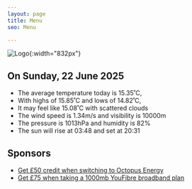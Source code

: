 ```yaml
---
layout: page
title: Menu
seo: Menu

---
```


![Logo](/images/logo.jpg){:width="832px"}

<!-- weather_marker starts -->
## On Sunday, 22 June 2025

- The average temperature today is 15.35˚C,
- With highs of 15.85˚C and lows of 14.82˚C,
- It may feel like 15.08˚C with scattered clouds
- The wind speed is 1.34m/s and visibility is 10000m
- The pressure is 1013hPa and humidity is 82%
- The sun will rise at 03:48 and set at 20:31

<!-- weather_marker ends -->

## Sponsors

- [Get £50 credit when switching to Octopus Energy](https://bit.ly/3oD1nnS)
- [Get £75 when taking a 1000mb YouFibre broadband plan](https://aklam.io/91zWhU?)
